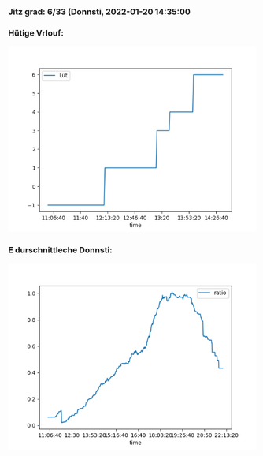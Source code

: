 ### Jitz grad: 6/33 (Donnsti, 2022-01-20 14:35:00

### Hütige Vrlouf:
![Graph](Today.png)

### E durschnittleche Donnsti:
![Graph](Donnsti.png)